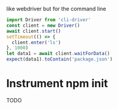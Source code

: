 like webdriver but for the command line

```js
import Driver from 'cli-driver'
const client = new Driver()
await client.start()
setTimeout(() => {
  client.enter('ls')
}, 1000)
let data1 = await client.waitForData()
expect(data1).toContain('package.json')
```

# Instrument npm init

TODO